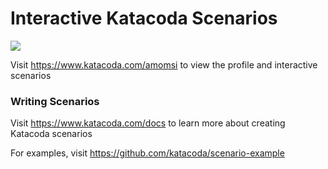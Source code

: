 # Interactive Katacoda Scenarios

[![](http://shields.katacoda.com/katacoda/amomsi/count.svg)](https://www.katacoda.com/amomsi "Get your profile on Katacoda.com")

Visit https://www.katacoda.com/amomsi to view the profile and interactive scenarios

### Writing Scenarios
Visit https://www.katacoda.com/docs to learn more about creating Katacoda scenarios

For examples, visit https://github.com/katacoda/scenario-example
